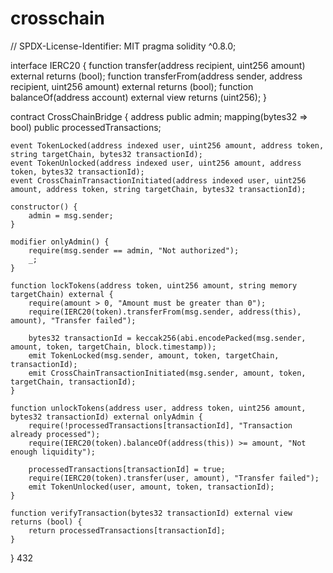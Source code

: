 # crosschain
// SPDX-License-Identifier: MIT
pragma solidity ^0.8.0;

interface IERC20 {
    function transfer(address recipient, uint256 amount) external returns (bool);
    function transferFrom(address sender, address recipient, uint256 amount) external returns (bool);
    function balanceOf(address account) external view returns (uint256);
}

contract CrossChainBridge {
    address public admin;
    mapping(bytes32 => bool) public processedTransactions;
    
    event TokenLocked(address indexed user, uint256 amount, address token, string targetChain, bytes32 transactionId);
    event TokenUnlocked(address indexed user, uint256 amount, address token, bytes32 transactionId);
    event CrossChainTransactionInitiated(address indexed user, uint256 amount, address token, string targetChain, bytes32 transactionId);
    
    constructor() {
        admin = msg.sender;
    }
    
    modifier onlyAdmin() {
        require(msg.sender == admin, "Not authorized");
        _;
    }
    
    function lockTokens(address token, uint256 amount, string memory targetChain) external {
        require(amount > 0, "Amount must be greater than 0");
        require(IERC20(token).transferFrom(msg.sender, address(this), amount), "Transfer failed");
        
        bytes32 transactionId = keccak256(abi.encodePacked(msg.sender, amount, token, targetChain, block.timestamp));
        emit TokenLocked(msg.sender, amount, token, targetChain, transactionId);
        emit CrossChainTransactionInitiated(msg.sender, amount, token, targetChain, transactionId);
    }
    
    function unlockTokens(address user, address token, uint256 amount, bytes32 transactionId) external onlyAdmin {
        require(!processedTransactions[transactionId], "Transaction already processed");
        require(IERC20(token).balanceOf(address(this)) >= amount, "Not enough liquidity");
        
        processedTransactions[transactionId] = true;
        require(IERC20(token).transfer(user, amount), "Transfer failed");
        emit TokenUnlocked(user, amount, token, transactionId);
    }
    
    function verifyTransaction(bytes32 transactionId) external view returns (bool) {
        return processedTransactions[transactionId];
    }
}
432
